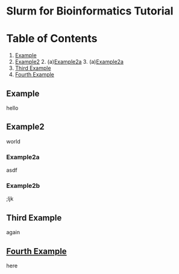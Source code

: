 # Slurm for Bioinformatics Tutorial

# Table of Contents
1. [Example](#example)
2. [Example2](#example2)
   2. (a)[Example2a](#example2a)
   3. (a)[Example2a](#example2a)
4. [Third Example](#third-example)
5. [Fourth Example](#fourth-examplehttpwwwfourthexamplecom)


## Example
hello

## Example2
world

### Example2a
asdf
### Example2b
;ljk

## Third Example
again

## [Fourth Example](http://www.fourthexample.com) 
here

